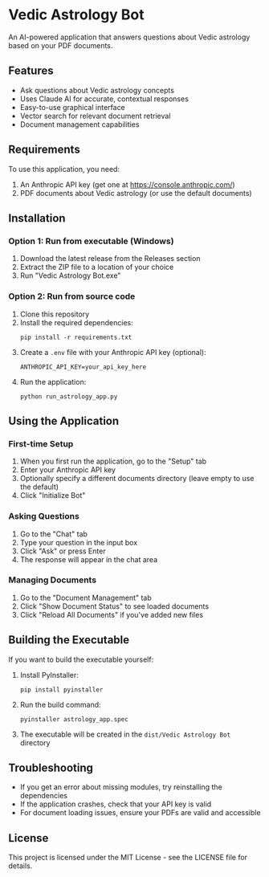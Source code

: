 # Vedic Astrology Bot

An AI-powered application that answers questions about Vedic astrology based on your PDF documents.

## Features

- Ask questions about Vedic astrology concepts
- Uses Claude AI for accurate, contextual responses
- Easy-to-use graphical interface
- Vector search for relevant document retrieval
- Document management capabilities

## Requirements

To use this application, you need:

1. An Anthropic API key (get one at https://console.anthropic.com/)
2. PDF documents about Vedic astrology (or use the default documents)

## Installation

### Option 1: Run from executable (Windows)

1. Download the latest release from the Releases section
2. Extract the ZIP file to a location of your choice
3. Run "Vedic Astrology Bot.exe"

### Option 2: Run from source code

1. Clone this repository
2. Install the required dependencies:
   ```
   pip install -r requirements.txt
   ```
3. Create a `.env` file with your Anthropic API key (optional):
   ```
   ANTHROPIC_API_KEY=your_api_key_here
   ```
4. Run the application:
   ```
   python run_astrology_app.py
   ```

## Using the Application

### First-time Setup

1. When you first run the application, go to the "Setup" tab
2. Enter your Anthropic API key
3. Optionally specify a different documents directory (leave empty to use the default)
4. Click "Initialize Bot"

### Asking Questions

1. Go to the "Chat" tab
2. Type your question in the input box
3. Click "Ask" or press Enter
4. The response will appear in the chat area

### Managing Documents

1. Go to the "Document Management" tab
2. Click "Show Document Status" to see loaded documents
3. Click "Reload All Documents" if you've added new files

## Building the Executable

If you want to build the executable yourself:

1. Install PyInstaller:
   ```
   pip install pyinstaller
   ```
2. Run the build command:
   ```
   pyinstaller astrology_app.spec
   ```
3. The executable will be created in the `dist/Vedic Astrology Bot` directory

## Troubleshooting

- If you get an error about missing modules, try reinstalling the dependencies
- If the application crashes, check that your API key is valid
- For document loading issues, ensure your PDFs are valid and accessible

## License

This project is licensed under the MIT License - see the LICENSE file for details.